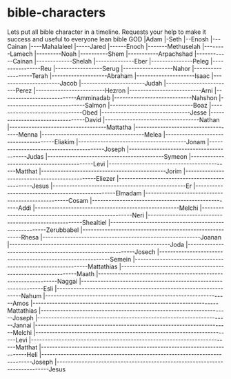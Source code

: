 # bible-characters
Lets put all bible character in a timeline. Requests your help to make it success and useful to everyone lean bible
  GOD
   |Adam
   |-Seth
   |--Enosh
   |---Cainan
   |----Mahalaleel
   |-----Jared
   |------Enoch
   |-------Methuselah
   |--------Lamech
   |---------Noah
   |----------Shem
   |-----------Arpachshad
   |------------Cainan
   |-------------Shelah
   |--------------Eber
   |---------------Peleg
   |----------------Reu
   |-----------------Serug
   |------------------Nahor
   |-------------------Terah
   |--------------------Abraham
   |---------------------Isaac
   |----------------------Jacob
   |-----------------------Judah
   |------------------------Perez
   |-------------------------Hezron
   |--------------------------Arni
   |---------------------------Amminadab
   |----------------------------Nahshon
   |-----------------------------Salmon
   |------------------------------Boaz
   |-------------------------------Obed
   |--------------------------------Jesse
   |---------------------------------David
   |----------------------------------Nathan
   |-----------------------------------Mattatha
   |------------------------------------Menna
   |-------------------------------------Melea
   |--------------------------------------Eliakim
   |---------------------------------------Jonam
   |----------------------------------------Joseph
   |-----------------------------------------Judas
   |------------------------------------------Symeon
   |-------------------------------------------Levi
   |--------------------------------------------Matthat
   |---------------------------------------------Jorim
   |----------------------------------------------Eliezer
   |-----------------------------------------------Jesus
   |------------------------------------------------Er
   |-------------------------------------------------Elmadam
   |--------------------------------------------------Cosam
   |---------------------------------------------------Addi
   |----------------------------------------------------Melchi
   |-----------------------------------------------------Neri
   |------------------------------------------------------Shealtiel
   |-------------------------------------------------------Zerubbabel
   |--------------------------------------------------------Rhesa
   |---------------------------------------------------------Joanan
   |----------------------------------------------------------Joda
   |-----------------------------------------------------------Josech
   |------------------------------------------------------------Semein
   |-------------------------------------------------------------Mattathias
   |--------------------------------------------------------------Maath
   |---------------------------------------------------------------Naggai
   |----------------------------------------------------------------Esli
   |-----------------------------------------------------------------Nahum
   |------------------------------------------------------------------Amos
   |-------------------------------------------------------------------Mattathias
   |--------------------------------------------------------------------Joseph
   |---------------------------------------------------------------------Jannai
   |----------------------------------------------------------------------Melchi
   |-----------------------------------------------------------------------Levi
   |------------------------------------------------------------------------Matthat
   |-------------------------------------------------------------------------Heli
   |--------------------------------------------------------------------------Joseph
   |---------------------------------------------------------------------------Jesus
